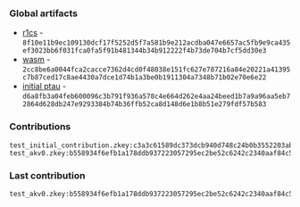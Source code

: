 ### Global artifacts
- [r1cs](./artifacts/circuit.r1cs) - `8f10e11b9ec109130dcf17f5252d5f7a581b9e212acdba047e6657ac5fb9e9ca435ef3023bb6f031fca0fa5f91b481344b34b912222f4b73de704b7cf5dd30e3`
- [wasm](./artifacts/circuit.wasm) - `2cc8be6a0044fca2cacce7362d4cd0f48038e151fc627e787216a84e20221a41395c7b87ced17c8ae4430a7dce1d74b1a3be0b1911304a7348b71b02e70e6e22`
- [initial ptau](./artifacts/initial.ptau) - `d6a8fb3a04feb600096c3b791f936a578c4e664d262e4aa24beed1b7a9a96aa5eb72864d628db247e9293384b74b36ffb52ca8d148d6e1b8b51e279fdf57b583`

### Contributions
```
test_initial_contribution.zkey:c3a3c61589dc373dcb940d748c24b0b3552203abd334415e580d3d64915363d59f32931c665c5ca1a9b6eb569f165ee7c964debca9b7783b874536e82fad4af3
test_akv0.zkey:b558934f6efb1a178ddb937223057295ec2be52c6242c2340aaf84c56a9cc224b2315bbd266dcef60354f6360441460c18baa4a53e2677689628ed96920d4536
```

### Last contribution
```
test_akv0.zkey:b558934f6efb1a178ddb937223057295ec2be52c6242c2340aaf84c56a9cc224b2315bbd266dcef60354f6360441460c18baa4a53e2677689628ed96920d4536
```
